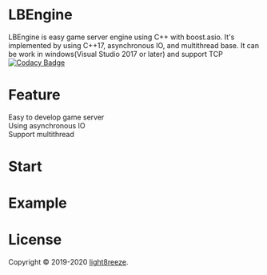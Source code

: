 ﻿# LBEngine
  
LBEngine is easy game server engine using C++ with boost.asio. It's implemented by using C++17, asynchronous IO, and multithread base. It can be work in windows(Visual Studio 2017 or later) and support TCP  
[![Codacy Badge](https://api.codacy.com/project/badge/Grade/480aabb761ba4735a2763dd6dc816467)](https://www.codacy.com?utm_source=github.com&amp;utm_medium=referral&amp;utm_content=light8reeze/LBEngine&amp;utm_campaign=Badge_Grade)  
  
# Feature

Easy to develop game server  
Using asynchronous IO  
Support multithread  

# Start

# Example

# License

Copyright © 2019-2020 [light8reeze](http://www.github.com/light8reeze).